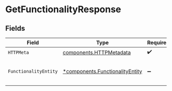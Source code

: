 # GetFunctionalityResponse


## Fields

| Field                                                                             | Type                                                                              | Required                                                                          | Description                                                                       |
| --------------------------------------------------------------------------------- | --------------------------------------------------------------------------------- | --------------------------------------------------------------------------------- | --------------------------------------------------------------------------------- |
| `HTTPMeta`                                                                        | [components.HTTPMetadata](../../models/components/httpmetadata.md)                | :heavy_check_mark:                                                                | N/A                                                                               |
| `FunctionalityEntity`                                                             | [*components.FunctionalityEntity](../../models/components/functionalityentity.md) | :heavy_minus_sign:                                                                | Retrieves a single functionality by ID                                            |